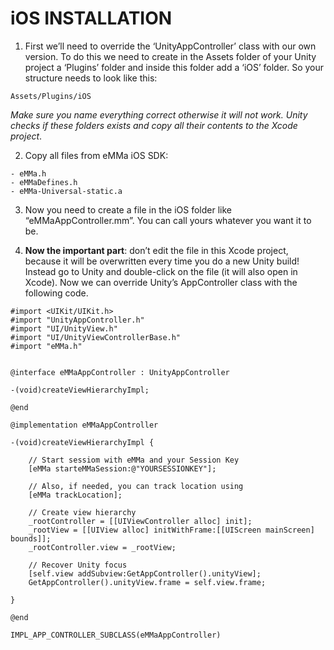 # iOS INSTALLATION

1. First we’ll need to override the ‘UnityAppController’ class with our own version. To do this we need to create in the Assets folder of your Unity project a ‘Plugins’ folder and inside this folder add a ‘iOS’ folder. So your structure needs to look like this:

```
Assets/Plugins/iOS
```

*Make sure you name everything correct otherwise it will not work. Unity checks if these folders exists and copy all their contents to the Xcode project*.

2. Copy all files from eMMa iOS SDK:  

```
- eMMa.h 
- eMMaDefines.h 
- eMMa-Universal-static.a  
```

3. Now you need to create a file in the iOS folder like “eMMaAppController.mm”. You can call yours whatever you want it to be.

4. **Now the important part**: don’t edit the file in this Xcode project, because it will be overwritten every time you do a new Unity build! Instead go to Unity and double-click on the file (it will also open in Xcode). Now we can override Unity’s AppController class with the following code.

```
#import <UIKit/UIKit.h>
#import "UnityAppController.h"
#import "UI/UnityView.h"
#import "UI/UnityViewControllerBase.h"
#import "eMMa.h"

 
@interface eMMaAppController : UnityAppController
 
-(void)createViewHierarchyImpl;
 
@end
 
@implementation eMMaAppController

-(void)createViewHierarchyImpl {
    
    // Start sessiom with eMMa and your Session Key
    [eMMa starteMMaSession:@"YOURSESSIONKEY"];
    
    // Also, if needed, you can track location using
    [eMMa trackLocation];
    
    // Create view hierarchy
    _rootController = [[UIViewController alloc] init];
    _rootView = [[UIView alloc] initWithFrame:[[UIScreen mainScreen] bounds]];
    _rootController.view = _rootView;
    
    // Recover Unity focus
    [self.view addSubview:GetAppController().unityView];
    GetAppController().unityView.frame = self.view.frame;
    
}
 
@end
 
IMPL_APP_CONTROLLER_SUBCLASS(eMMaAppController)
```
